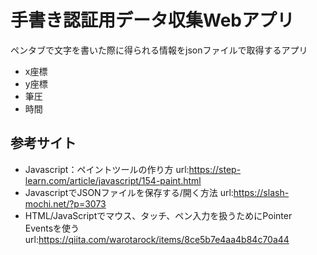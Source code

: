 # 手書き認証用データ収集Webアプリ

ペンタブで文字を書いた際に得られる情報をjsonファイルで取得するアプリ
- x座標
- y座標
- 筆圧
- 時間

## 参考サイト
- Javascript：ペイントツールの作り方
url:https://step-learn.com/article/javascript/154-paint.html
- JavascriptでJSONファイルを保存する/開く方法
url:https://slash-mochi.net/?p=3073
- HTML/JavaScriptでマウス、タッチ、ペン入力を扱うためにPointer　Eventsを使う
url:https://qiita.com/warotarock/items/8ce5b7e4aa4b84c70a44
